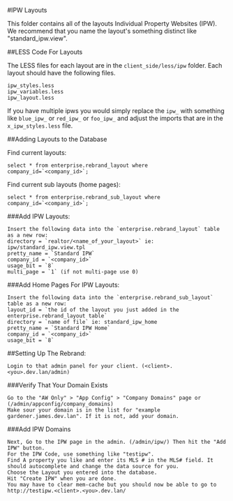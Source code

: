 #IPW Layouts

This folder contains all of the layouts Individual Property Websites (IPW). We recommend that you name the layout's something distinct like "standard_ipw.view".

##LESS Code For Layouts

The LESS files for each layout are in the `client_side/less/ipw` folder. Each layout should have the following files.

	ipw_styles.less
	ipw_variables.less
	ipw_layout.less

If you have multiple ipws you would simply replace the `ipw_`  with something like `blue_ipw_` or `red_ipw_` or `foo_ipw_` and adjust the imports that are in the `x_ipw_styles.less` file.

##Adding Layouts to the Database

Find current layouts:

	select * from enterprise.rebrand_layout where company_id=`<company_id>`;

Find current sub layouts (home pages):
	
	select * from enterprise.rebrand_sub_layout where company_id=`<company_id>`;

###Add IPW Layouts:
	
	Insert the following data into the `enterprise.rebrand_layout` table as a new row:
	directory = `realtor/<name_of_your_layout>` ie: ipw/standard_ipw.view.tpl
	pretty_name = `Standard IPW`
	company_id = `<company_id>`
	usage_bit = `8`
	multi_page = `1` (if not multi-page use 0)

###Add Home Pages For IPW Layouts:

	Insert the following data into the `enterprise.rebrand_sub_layout` table as a new row:
	layout_id = `the id of the layout you just added in the enterprise.rebrand_layout table`
	directory = `name of file` ie: standard_ipw_home
	pretty_name = `Standard IPW Home`
	company_id = `<company_id>`
	usage_bit = `8`

##Setting Up The Rebrand:

	Login to that admin panel for your client. (<client>.<you>.dev.lan/admin)

###Verify That Your Domain Exists

	Go to the "AW Only" > "App Config" > "Company Domains" page or (/admin/appconfig/company_domains)
	Make sour your domain is in the list for "example gardener.james.dev.lan". If it is not, add your domain.

###Add IPW Domains

	Next, Go to the IPW page in the admin. (/admin/ipw/) Then hit the "Add IPW" button.
	For the IPW Code, use something like "testipw".
	Find A property you like and enter its MLS # in the MLS# field. It should autocomplete and change the data source for you.
	Choose the Layout you entered into the database.
	Hit "Create IPW" when you are done.
	You may have to clear mem-cache but you should now be able to go to http://testipw.<client>.<you>.dev.lan/